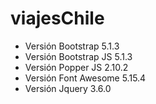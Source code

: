 # viajesChile

- Versión Bootstrap 5.1.3
- Versión Bootstrap JS 5.1.3
- Versión Popper JS 2.10.2
- Versión Font Awesome 5.15.4
- Versión Jquery 3.6.0
